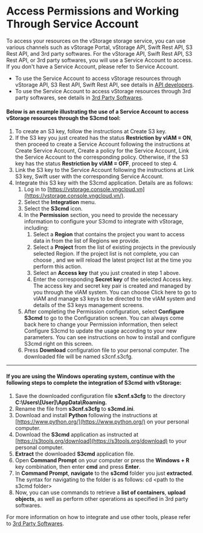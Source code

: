 # Access Permissions and Working Through Service Account

To access your resources on the vStorage storage service, you can use various channels such as vStorage Portal, vStorage API, Swift Rest API, S3 Rest API, and 3rd party softwares. For the vStorage API, Swift Rest API, S3 Rest API, or 3rd party softwares, you will use a Service Account to access. If you don't have a Service Account, please refer to Service Account.

* To use the Service Account to access vStorage resources through vStorage API, S3 Rest API, Swift Rest API, see details in [API developers](https://docs.vngcloud.vn/display/VSEN/API+developers).
* To use the Service Account to access vStorage resources through 3rd party softwares, see details in [3rd Party Softwares](https://docs.vngcloud.vn/display/VSEN/3rd+Party+Softwares).

#### Below is an example illustrating the use of a Service Account to access vStorage resources through the S3cmd tool: <a href="#accesspermissionsandworkingthroughserviceaccount-belowisanexampleillustratingtheuseofaserviceaccount" id="accesspermissionsandworkingthroughserviceaccount-belowisanexampleillustratingtheuseofaserviceaccount"></a>

1. To create an S3 key, follow the instructions at Create S3 key.
2. If the S3 key you just created has the status **Restriction by vIAM = ON**, then proceed to create a Service Account following the instructions at Create Service Account, Create a policy for the Service Account, Link the Service Account to the corresponding policy. Otherwise, if the S3 key has the status **Restriction by vIAM = OFF**, proceed to step 4.
3. Link the S3 key to the Service Account following the instructions at Link S3 key, Swift user with the corresponding Service Account.
4. Integrate this S3 key with the S3cmd application. Details are as follows:
   1. Log in to [https://vstorage.console.vngcloud.vn](https://vstorage.console.vngcloud.vn/).
   2. Select the **Integration** menu.
   3. Select the **S3cmd** icon.
   4. In the **Permission** section, you need to provide the necessary information to configure your S3cmd to integrate with vStorage, including:
      1. Select a **Region** that contains the project you want to access data in from the list of Regions we provide.
      2. Select a **Project** from the list of existing projects in the previously selected Region. If the project list is not complete, you can choose , and we will reload the latest project list at the time you perform this action.
      3. Select an **Access key** that you just created in step 1 above.
      4. Enter the corresponding **Secret key** of the selected Access key. The access key and secret key pair is created and managed by you through the vIAM system. You can choose Click here to go to vIAM and manage s3 keys to be directed to the vIAM system and details of the S3 keys management screens.
   5. After completing the Permission configuration, select **Configure S3cmd** to go to the Configuration screen. You can always come back here to change your Permission information, then select Configure S3cmd to update the usage according to your new parameters. You can see instructions on how to install and configure S3cmd right on this screen.
   6. Press **Download** configuration file to your personal computer. The downloaded file will be named s3cnf.s3cfg.

***

#### If you are using the Windows operating system, continue with the following steps to complete the integration of S3cmd with vStorage: <a href="#accesspermissionsandworkingthroughserviceaccount-ifyouareusingthewindowsoperatingsystem-continuewith" id="accesspermissionsandworkingthroughserviceaccount-ifyouareusingthewindowsoperatingsystem-continuewith"></a>

1. Save the downloaded configuration file **s3cnf.s3cfg** to the directory **C:\Users\\\[User]\AppData\Roaming.**
2. Rename the file from **s3cnf.s3cfg** to **s3cmd.ini**.
3. Download and install **Python** following the instructions at [https://www.python.org/](https://www.python.org/) on your personal computer.
4. Download the **S3cmd** application as instructed at [https://s3tools.org/download](https://s3tools.org/download) to your personal computer.
5. **Extract** the downloaded **S3cmd** application file.
6. Open **Command Prompt** on your computer or press the **Windows + R** key combination, then enter **cmd** and press **Enter**.
7. In **Command Prompt**, **navigate** to the **s3cmd** folder you just **extracted**. The syntax for navigating to the folder is as follows: cd \<path to the s3cmd folder>
8. Now, you can use commands to retrieve a **list of containers**, **upload objects**, as well as perform other operations as specified in 3rd party softwares.

For more information on how to integrate and use other tools, please refer to [3rd Party Softwares](https://docs.vngcloud.vn/display/VSEN/3rd+Party+Softwares).
